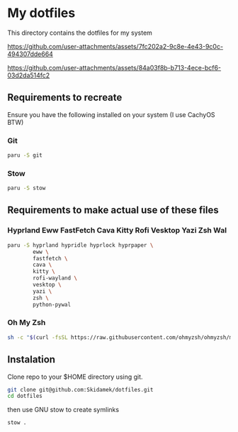 # My dotfiles

This directory contains the dotfiles for my system


https://github.com/user-attachments/assets/7fc202a2-9c8e-4e43-9c0c-494307dde664




https://github.com/user-attachments/assets/84a03f8b-b713-4ece-bcf6-03d2da514fc2




## Requirements to recreate

Ensure you have the following installed on your system (I use CachyOS BTW)

### Git

```bash
paru -S git
```

### Stow

```bash
paru -S stow
```

## Requirements to make actual use of these files

### Hyprland Eww FastFetch Cava Kitty Rofi Vesktop Yazi Zsh Wal

```bash
paru -S hyprland hypridle hyprlock hyprpaper \
        eww \
        fastfetch \
        cava \
        kitty \
        rofi-wayland \
        vesktop \
        yazi \
        zsh \
        python-pywal
```

### Oh My Zsh

```bash
sh -c "$(curl -fsSL https://raw.githubusercontent.com/ohmyzsh/ohmyzsh/master/tools/install.sh)"
```

## Instalation

Clone repo to your $HOME directory using git.

```bash
git clone git@github.com:Skidamek/dotfiles.git
cd dotfiles
```

then use GNU stow to create symlinks

```bash
stow .
```
